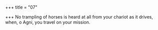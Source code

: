 +++
title = "07"

+++
No trampling of horses is heard at all from your chariot as it drives, when, o Agni, you travel on your mission.
